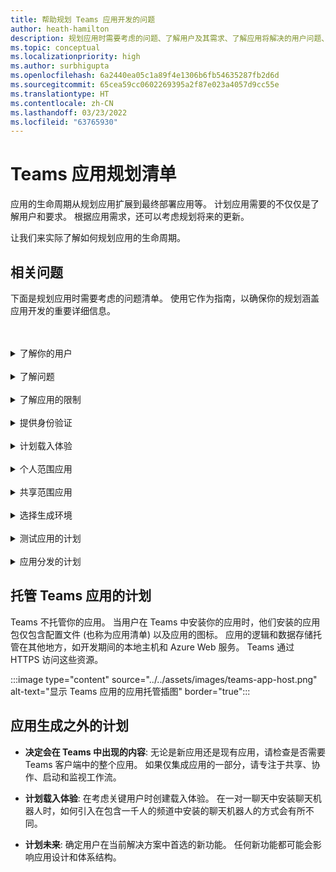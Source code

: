 ```yaml
---
title: 帮助规划 Teams 应用开发的问题
author: heath-hamilton
description: 规划应用时需要考虑的问题、了解用户及其需求、了解应用将解决的用户问题、规划用户身份验证及其载入体验
ms.topic: conceptual
ms.localizationpriority: high
ms.author: surbhigupta
ms.openlocfilehash: 6a2440ea05c1a89f4e1306b6fb54635287fb2d6d
ms.sourcegitcommit: 65cea59cc0602269395a2f87e023a4057d9cc55e
ms.translationtype: HT
ms.contentlocale: zh-CN
ms.lasthandoff: 03/23/2022
ms.locfileid: "63765930"
---
```

# <a name="teams-app-planning-checklist"></a>Teams 应用规划清单

应用的生命周期从规划应用扩展到最终部署应用等。 计划应用需要的不仅仅是了解用户和要求。 根据应用需求，还可以考虑规划将来的更新。

让我们来实际了解如何规划应用的生命周期。

## <a name="relevant-questions"></a>相关问题

下面是规划应用时需要考虑的问题清单。 使用它作为指南，以确保你的规划涵盖应用开发的重要详细信息。

<br>
<br>
<details>
<summary>了解你的用户</summary>

| # | 考虑… |
| --- | --- |
| 1 | 用户是否主要是移动客户端上的一线工作人员? |
| 2 | 是否希望许多来宾用户需要访问你的应用? |
| 3 | 他们是使用团队和频道，还是主要使用群组聊天? |
| 4 | 主要用户在技术上有多成熟? |
| 5 | 需要全面的载入体验，还是需要一些指导性的建议? |

</details>
<br>
<details>
<summary>了解问题</summary>

| # | 考虑… |
|--- | --- |
| 1 | 用户使用的当前状态系统的优缺点是什么? |
| 2 | 用户要解决所面临的哪些问题? |
| 3 | 用户在当前工作方式中喜欢和热爱哪些特点或功能? |

</details>
<br>
<details>
<summary>了解应用的限制</summary>

| # | 考虑… |
| --- | --- |
| 1 | 当前应用在后端集成方面有哪些挑战? |
| 2 | 谁拥有后端数据 - 内部或第三方? |
| 3 | 是否有影响应用运行的防火墙? |
| 4 | 是否有 API 来访问应用运行所需的数据? |

</details>
<br>
<details>
<summary>提供身份验证</summary>

| # | 考虑…|
|--- | --- |
| 1 | 用户是否会根据其角色访问不同的数据视图? |
| 2 | 是否涉及 PII? |
| 3 | 交互是否也基于用户角色? |
| 4 | 外部用户是否将访问该应用? |

</details>
<br>
<details>
<summary>计划载入体验</summary>

| # | 考虑… |
| --- | --- |
| 1 | 当用户首次在频道中配置选项卡时会发生什么情况? |
| 2 | 如果使用消息传递扩展共享卡片，是否有必要向了解详细信息页面添加一个小链接，以帮助向用户介绍你的应用还可以执行哪些操作? |
| 3 | 你是否希望大多数人已经对你的应用有了一些了解，或者已经在其他情况下使用过你的服务? |
| 4 | 他们是否在事先不知情的情况下进入你的应用? |

</details>
<br>
<details>
<summary>个人范围应用</summary>

| # | 考虑… |
| --- | --- |
| 1 | 出于隐私或其他原因，是否需要与应用进行一对一交互? 例如，检查剩余余额或其他私有信息。 |
| 2 | 可能没有任何共同 Teams 的用户之间是否会进行协作? 例如，查找公司中即将发生的组织范围活动。 |
| 3 | 是否存在需要在整个 Teams 应用体验中向用户发送的任何个性化通知或消息？ |

</details>
<br>
<details>
<summary>共享范围应用</summary>

| # | 考虑… |
| --- | --- |
| 1 | 应用在选项卡或机器人中提供的信息是否与团队中的大多数成员相关且有用？例如 Scrum 应用。 |
| 2 | 应用的上下文能否根据其添加到的团队而改变? 例如，Planner 的任务在不同的团队中是不同的。 |
| 3 | 角色中需要协作的所有成员是否都属于单个团队？例如，处理票证的代理。 |

</details>
<br>
<details>
<summary>选择生成环境</summary>

建议: 可帮助根据应用需求选择正确环境的选项。
</details>
<br>
<details>
<summary>测试应用的计划</summary>

建议: 有助于确定应用最佳测试环境的选项。
</details>
<br>
<details>
<summary>应用分发的计划</summary>

建议: 有助于确定最佳分发模型的选项。

</details>

## <a name="plan-for-hosting-your-teams-app"></a>托管 Teams 应用的计划

Teams 不托管你的应用。 当用户在 Teams 中安装你的应用时，他们安装的应用包仅包含配置文件 (也称为应用清单) 以及应用的图标。 应用的逻辑和数据存储托管在其他地方，如开发期间的本地主机和 Azure Web 服务。 Teams 通过 HTTPS 访问这些资源。

:::image type="content" source="../../assets/images/teams-app-host.png" alt-text="显示 Teams 应用的应用托管插图" border="true":::

## <a name="plan-beyond-app-building"></a>应用生成之外的计划

- **决定会在 Teams 中出现的内容**: 无论是新应用还是现有应用，请检查是否需要 Teams 客户端中的整个应用。 如果仅集成应用的一部分，请专注于共享、协作、启动和监视工作流。

- **计划载入体验**: 在考虑关键用户时创建载入体验。 在一对一聊天中安装聊天机器人时，如何引入在包含一千人的频道中安装的聊天机器人的方式会有所不同。

- **计划未来**: 确定用户在当前解决方案中首选的新功能。 任何新功能都可能会影响应用设计和体系结构。
